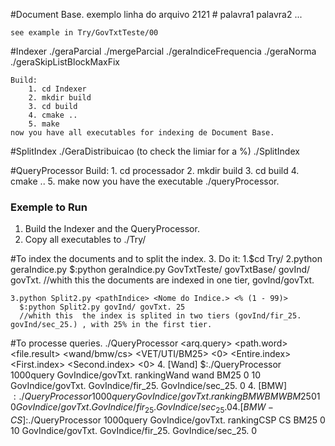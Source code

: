 #Document Base.
	exemplo linha do arquivo
	2121 # 	 palavra1 palavra2 
	<docName><space><hashtag><tab><word1><space><word2>...

	see example in Try/GovTxtTeste/00
	
#Indexer
	./geraParcial
	./mergeParcial
	./geraIndiceFrequencia
	./geraNorma
	./geraSkipListBlockMaxFix
	
	Build:
		1. cd Indexer
		2. mkdir build
		3. cd build
		4. cmake ..
		5. make
	now you have all executables for indexing de Document Base.

#SplitIndex
	./GeraDistribuicao (to check the limiar for a %)
	./SplitIndex

#QueryProcessor
	Build:
		1. cd processador
		2. mkdir build
		3. cd build
		4. cmake ..
		5. make
	now you have the executable ./queryProcessor.
	
### Exemple to Run ###


1. Build the Indexer and the QueryProcessor.
2. Copy all executables to ./Try/
 
#To index the documents and to split the index.
3. Do it:
	1.$cd Try/
	2.python geraIndice.py <pathColecao> <pathBase> <pathIndice> <Nome do Indice>
      $:python geraIndice.py GovTxtTeste/ govTxtBase/ govInd/ govTxt.
	  //whith this the documents are indexed in one tier, govInd/govTxt.
	  
	3.python Split2.py <pathIndice> <Nome do Indice.> <% (1 - 99)>
	  $:python Split2.py govInd/ govTxt. 25
	  //whith this  the index is splited in two tiers (govInd/fir_25. govInd/sec_25.) , with 25% in the first tier.
	  
#To processe queries.
             ./QueryProcessor <arq.query> <path.word> <file.result> <wand/bmw/cs> <VET/UTI/BM25> <0> <Top-k> <Entire.index> <First.index> <Second.index> <0>
4. [Wand]  $:./QueryProcessor 1000query GovIndice/govTxt. rankingWand wand BM25 0 10  GovIndice/govTxt. GovIndice/fir_25. GovIndice/sec_25. 0
4. [BMW]   $:./QueryProcessor 1000query GovIndice/govTxt. rankingBMW  BMW  BM25 0 10  GovIndice/govTxt. GovIndice/fir_25. GovIndice/sec_25. 0
4. [BMW-CS]$:./QueryProcessor 1000query GovIndice/govTxt. rankingCSP  CS   BM25 0 10  GovIndice/govTxt. GovIndice/fir_25. GovIndice/sec_25. 0
